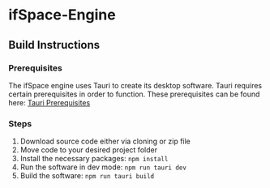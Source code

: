 # ifSpace-Engine

## Build Instructions

### Prerequisites
The ifSpace engine uses Tauri to create its desktop software.  Tauri requires certain prerequisites in order to function.  These prerequisites can be found here: [Tauri Prerequisites](https://tauri.app/v1/guides/getting-started/prerequisites/)

### Steps
1. Download source code either via cloning or zip file
2. Move code to your desired project folder
3. Install the necessary packages: ```npm install```
4. Run the software in dev mode: ```npm run tauri dev```
5. Build the software: ```npm run tauri build```
